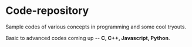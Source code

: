 # Code-repository

Sample codes of various concepts in programming and some cool tryouts.

Basic to advanced codes coming up -- <strong>C, C++, Javascript, Python</strong>.


